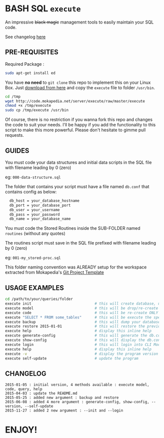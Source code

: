 # BASH SQL `execute`

An impressive ~~black magic~~ management tools to easily maintain your SQL code.

See changelog [here](#changelog)

## PRE-REQUISITES

Required Package :

```bash
sudo apt-get install ed
```

You have **no need** to `git clone` this repo to implement this on your Linux Box. Just [download from here](http://code.mokapedia.net/server/execute/raw/master/execute) and copy the `execute` file to folder `/usr/bin`. 

```bash
cd /tmp
wget http://code.mokapedia.net/server/execute/raw/master/execute
chmod +x /tmp/execute
sudo cp /tmp/execute /usr/bin
```

Of course, there is no restriction if you wanna fork this repo and changes the code to suit your needs. I'll be happy if you add the functionality to this script to make this more powerful. Please don't hesitate to gimme pull requests.


## GUIDES

You must code your data structures and initial data scripts in the SQL file with filename leading by 0 (zero)

  eg: `000-data-structure.sql`


The folder that contains your script must have a file named `db.conf` that contains config as below:

```bash
  db_host = your_database_hostname
  db_port = your_database_port
  db_user = your_username
  db_pass = your_password
  db_name = your_database_name
```

You must code the Stored Routines inside the SUB-FOLDER named `routines` (without any quotes)

The routines script must save in the SQL file prefixed with filename leading by 0 (zero)

  eg: `001-my_stored-proc.sql`



This folder naming convention was ALREADY setup for the workspace extracted from Mokapedia's [Git Project Template](http://code.mokapedia.net/angkringan/git-project-template)


## USAGE EXAMPLES

```bash
cd /path/to/your/queries/folder
execute init                             # this will create database, user & grant privileges automatically (this will drop everything!)
execute model                            # this will be drop/re-create your database and refill the schema + routines
execute code                             # this will be re-create ONLY the files under the 'routines' folder
execute "SELECT * FROM some_tables"      # this will be execute the specified queries and output the result to screen
execute backup                           # this will dump your database into *.sql that'll be generated on the timestamp-based-name subfolder
execute restore 2015-01-01               # this will restore the previously backup scripts on the given timestamp
execute help                             # display this inline help
execute generate-config                  # this will generate the db.conf (if not exists)
execute show-config                      # this will display the db.conf values
execute login                            # this will login into CLI Mode of MySQL/MariaDB database console
execute help                             # display this inline help
execute -v                               # display the program version
execute self-update                      # update the program
```

## CHANGELOG

```text
2015-01-05 : initial version, 4 methods available : execute model, code, query, help
2015-04-03 : update the README.md
2015-05-25 : added new argument : backup and restore
2015-06-08 : added 4 more argument : generate-config, show-config, --version, --self-update
2015-11-27 : added 2 new argument : --init and --login
```

# ENJOY!
